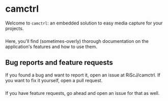 # camctrl  
Welcome to ```camctrl```: an embedded solution to easy media capture for your projects.  
###  

Here, you'll find (sometimes-overly) thorough documentation on the application's features and how to use them.  
###  
###  

## Bug reports and feature requests
If you found a bug and want to report it, open an issue at RiScJ/camctrl. If you want to fix it yourself, open a pull request.
###  

If you have feature requests, go ahead and open an issue for that as well.
